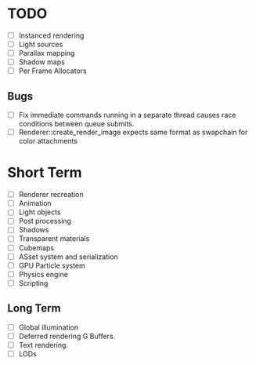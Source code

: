# TODO

- [ ] Instanced rendering
- [ ] Light sources
- [ ] Parallax mapping
- [ ] Shadow maps
- [ ] Per Frame Allocators

## Bugs

- [ ] Fix immediate commands running in a separate thread causes race conditions between queue submits.
- [ ] Renderer::create_render_image expects same format as swapchain for color attachments

# Short Term

- [ ] Renderer recreation
- [ ] Animation
- [ ] Light objects
- [ ] Post processing
- [ ] Shadows
- [ ] Transparent materials
- [ ] Cubemaps
- [ ] ASset system and serialization
- [ ] GPU Particle system
- [ ] Physics engine
- [ ] Scripting

## Long Term

- [ ] Global illumination
- [ ] Deferred rendering G Buffers.
- [ ] Text rendering.
- [ ] LODs
